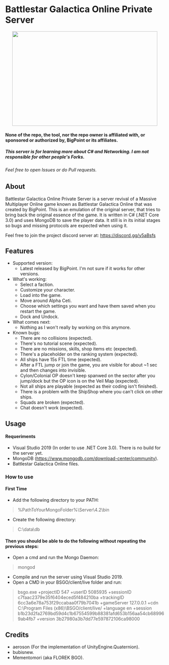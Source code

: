 # Battlestar Galactica Online Private Server

<p align="center">
  <img width="460" height="300" src="https://vignette.wikia.nocookie.net/bsgoguide/images/2/2f/BGO_Logo_Glow.png/revision/latest?cb=20140128015211">
</p>

#### None of the repo, the tool, nor the repo owner is affiliated with, or sponsored or authorized by, BigPoint or its affiliates.
##### This server is for learning more about C# and Networking. I am not responsible for other people's Forks.
###### Feel free to open Issues or do Pull requests.

## About
Battlestar Galactica Online Private Server is a server revival of a Massive Multiplayer Online game known as Battlestar Galactica Online that was created by BigPoint. This is an emulation of the original server, that tries to bring back the original essence of the game. It is written in C# (.NET Core 3.0) and uses MongoDB to save the player data. It still is in its initial stages so bugs and missing protocols are expected when using it.

Feel free to join the project discord server at: https://discord.gg/y5aBsfs

## Features
- Supported version:
  - Latest released by BigPoint. I'm not sure if it works for other versions.
- What's working:
  - Select a faction.
  - Customize your character.
  - Load into the game.
  - Move around Alpha Ceti.
  - Choose which settings you want and have them saved when you restart the game.
  - Dock and Undock.
- What comes next:
  - Nothing as I won't really by working on this anymore.
- Known bugs:
  - There are no collisions (expected).
  - There's no tutorial scene (expected).
  - There are no missions, skills, shop items etc (expected).
  - There's a placeholder on the ranking system (expected).
  - All ships have 15s FTL time (expected).
  - After a FTL jump or join the game, you are visible for about ~1 sec and then changes into invisible.
  - Cylon/Colonial OP doesn't keep spanwed on the sector after you jump/dock but the OP icon is on the Veil Map (expected).
  - Not all ships are playable (expected as their coding isn't finished).
  - There is a problem with the ShipShop where you can't click on other ships.
  - Squads are broken (expected).
  - Chat doesn't work (expected).
  
## Usage

#### Requeriments
- Visual Studio 2019 (In order to use .NET Core 3.0). There is no build for the server yet.
- MongoDB (https://www.mongodb.com/download-center/community).
- Battlestar Galactica Online files.
  
### How to use
#### First Time
- Add the following directory to your PATH:
> %PathToYourMongoFolder%\Server\4.2\bin
- Create the following directory:
> C:\data\db

#### Then you should be able to do the following without repeating the previous steps:
- Open a cmd and run the Mongo Daemon:
> mongod
- Compile and run the server using Visual Studio 2019.
- Open a CMD in your BSGO/client/live folder and run:
> bsgo.exe +projectID 547 +userID 5085935 +sessionID c7faac2379e35f6404eced5f484210ba +trackingID 6cc3a6e78a753f29ccabaa0f79b7041b +gameServer 127.0.0.1 +cdn C:\Program Files (x86)\BSGO/client/live/ +language en +session b1b23d2fa2769bd59d4c1b67554599b88381afd653b156aa54cb689969ab4fb7 +version 3b27980a3b7dd77e597872106ca98000 

## Credits
- aeroson (For the implementation of UnityEngine.Quaternion).
- bubisnew.
- Mementomori (aka FLOREK BGO).

